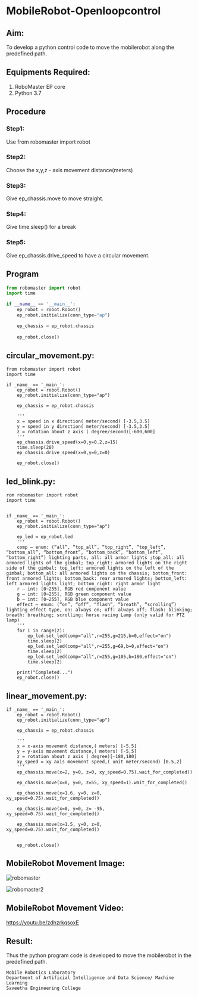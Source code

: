 # MobileRobot-Openloopcontrol
## Aim:

To develop a python control code to move the mobilerobot along the predefined path.

## Equipments Required:
1. RoboMaster EP core
2. Python 3.7

## Procedure

### Step1:
Use from robomaster import robot

### Step2: 
Choose the x,y,z - axis movement distance(meters)

### Step3: 
Give ep_chassis.move to move straight.

### Step4: 
Give time.sleep() for a break

### Step5:
Give ep_chassis.drive_speed to have a circular movement. 

## Program
```python
from robomaster import robot
import time

if __name__ == '__main__':
    ep_robot = robot.Robot()
    ep_robot.initialize(conn_type="ap")

    ep_chassis = ep_robot.chassis
   
    ep_robot.close()
```
## circular_movement.py:
```
from robomaster import robot
import time

if _name_ == '_main_':
    ep_robot = robot.Robot()
    ep_robot.initialize(conn_type="ap")

    ep_chassis = ep_robot.chassis

    '''
    x = speed in x direction( meter/second) [-3.5,3.5]
    y = speed in y direction( meter/second) [-3.5,3.5]
    z = rotation about z axis ( degree/second)[-600,600]
    '''
    ep_chassis.drive_speed(x=0,y=0.2,z=15)
    time.sleep(20)
    ep_chassis.drive_speed(x=0,y=0,z=0)

    ep_robot.close()
```
## led_blink.py:
```
rom robomaster import robot
import time


if _name_ == '_main_':
    ep_robot = robot.Robot()
    ep_robot.initialize(conn_type="ap")

    ep_led = ep_robot.led
    '''
    comp – enum: (“all”, “top_all”, “top_right”, “top_left”, “bottom_all”, “bottom_front”, “bottom_back”, “bottom_left”, “bottom_right”) lighting parts, all: all armor lights ;top_all: all armored lights of the gimbal; top_right: armored lights on the right side of the gimbal; top_left: armored lights on the left of the gimbal; bottom_all: all armored lights on the chassis; bottom_front: front armored lights; bottom_back: rear armored lights; bottom_left: left armored lights light; bottom_right: right armor light
    r – int: [0~255], RGB red component value
    g – int: [0~255], RGB green component value
    b – int: [0~255], RGB blue component value
    effect – enum: (“on”, “off”, “flash”, “breath”, “scrolling”) lighting effect type, on: always on; off: always off; flash: blinking; breath: breathing; scrolling: horse racing Lamp (only valid for PTZ lamp)
    '''
    for i in range(2):
        ep_led.set_led(comp="all",r=255,g=215,b=0,effect="on")   
        time.sleep(2)
        ep_led.set_led(comp="all",r=255,g=69,b=0,effect="on")
        time.sleep(2)
        ep_led.set_led(comp="all",r=255,g=105,b=180,effect="on")
        time.sleep(2)        
    
    print("Completed...")
    ep_robot.close()
```
## linear_movement.py:
```
if _name_ == '_main_':
    ep_robot = robot.Robot()
    ep_robot.initialize(conn_type="ap")

    ep_chassis = ep_robot.chassis

    '''
    x = x-axis movement distance,( meters) [-5,5]
    y = y-axis movement distance,( meters) [-5,5]
    z = rotation about z axis ( degree)[-180,180]
    xy_speed = xy axis movement speed,( unit meter/second) [0.5,2]
    '''
    ep_chassis.move(x=2, y=0, z=0, xy_speed=0.75).wait_for_completed()

    ep_chassis.move(x=0, y=0, z=55, xy_speed=1).wait_for_completed()

    ep_chassis.move(x=1.6, y=0, z=0, xy_speed=0.75).wait_for_completed()

    ep_chassis.move(x=0, y=0, z= -95, xy_speed=0.75).wait_for_completed()

    ep_chassis.move(x=1.5, y=0, z=0, xy_speed=0.75).wait_for_completed()


    ep_robot.close()
```
## MobileRobot Movement Image:

![robomaster](https://github.com/Gchethankumar/mobilerobot-openloopcontrol/assets/118348224/c4618535-19b1-4212-aa5d-789a3a45a15d)

![robomaster2](https://github.com/Gchethankumar/mobilerobot-openloopcontrol/assets/118348224/b839a434-d3d6-4203-a35e-8a37b0f56d99)


## MobileRobot Movement Video:

https://youtu.be/zdhzrkqsoxE
## Result:
Thus the python program code is developed to move the mobilerobot in the predefined path.

```
Mobile Robotics Laboratory
Department of Artificial Intelligence and Data Science/ Machine Learning
Saveetha Engineering College
```
